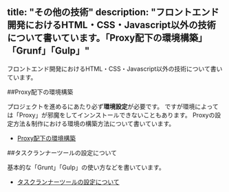 title: "その他の技術"
description: "フロントエンド開発におけるHTML・CSS・Javascript以外の技術について書いています。「Proxy配下の環境構築」「Grunf」「Gulp」"
---
フロントエンド開発におけるHTML・CSS・Javascript以外の技術について書いています。

##Proxy配下の環境構築

プロジェクトを進めるにあたり必ず**環境設定**が必要です。
ですが環境によっては「Proxy」が邪魔をしてインンストールできないこともあります。
Proxyの設定方法＆制作における環境の構築方法について書いています。


-  [Proxy配下の環境構築](/other-page/base.html)

##タスクランナーツールの設定について

基本的な「Grunt」「Gulp」の使い方などを書いています。

-  [タスクランナーツールの設定について](/other-page/tools.html)
